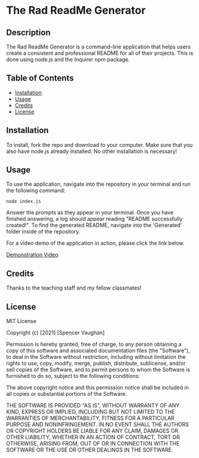 # The Rad ReadMe Generator

## Description

The Rad ReadMe Generator is a command-line application that helps users create a consistent and professional README for all of their projects. This is done using node.js and the Inquirer npm package.

## Table of Contents

* [Installation](#installation)
* [Usage](#usage)
* [Credits](#credits)
* [License](#license)


## Installation

To install, fork the repo and download to your computer. Make sure that you also have node.js already installed. 
No other installation is necessary!

## Usage

To use the application, navigate into the repository in your terminal and run the following command:

``` node index.js ```

Answer the prompts as they appear in your terminal. Once you have finished answering, a log should appear reading "README successfully created!". To find the generated README, navigate into the 'Generated' folder inside of the repository.

For a video demo of the application in action, please click the link below.

[Demonstration Video](https://drive.google.com/file/d/1F95_0r-iIWMge-O5nBXKntpxi4wAK7cr/view).

## Credits

Thanks to the teaching staff and my fellow classmates! 
## License

MIT License

Copyright (c) [2021] [Spencer Vaughan]

Permission is hereby granted, free of charge, to any person obtaining a copy
of this software and associated documentation files (the "Software"), to deal
in the Software without restriction, including without limitation the rights
to use, copy, modify, merge, publish, distribute, sublicense, and/or sell
copies of the Software, and to permit persons to whom the Software is
furnished to do so, subject to the following conditions:

The above copyright notice and this permission notice shall be included in all
copies or substantial portions of the Software.

THE SOFTWARE IS PROVIDED "AS IS", WITHOUT WARRANTY OF ANY KIND, EXPRESS OR
IMPLIED, INCLUDING BUT NOT LIMITED TO THE WARRANTIES OF MERCHANTABILITY,
FITNESS FOR A PARTICULAR PURPOSE AND NONINFRINGEMENT. IN NO EVENT SHALL THE
AUTHORS OR COPYRIGHT HOLDERS BE LIABLE FOR ANY CLAIM, DAMAGES OR OTHER
LIABILITY, WHETHER IN AN ACTION OF CONTRACT, TORT OR OTHERWISE, ARISING FROM,
OUT OF OR IN CONNECTION WITH THE SOFTWARE OR THE USE OR OTHER DEALINGS IN THE
SOFTWARE.

